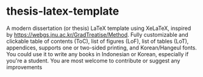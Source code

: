 # thesis-latex-template

A modern dissertation (or thesis) LaTeX template using XeLaTeX, inspired by https://webgs.jnu.ac.kr/GradTreatise/Method. Fully customizable and clickable table of contents (ToC), list of figures (LoF), list of tables (LoT), appendices, supports one or two-sided printing, and Korean/Hangeul fonts. You could use it to write any books in Indonesian or Korean, especially if you're a student. You are most welcome to contribute or suggest any improvements
